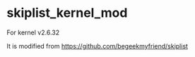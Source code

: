 # skiplist_kernel_mod

For kernel v2.6.32

It is modified from https://github.com/begeekmyfriend/skiplist


